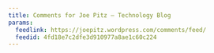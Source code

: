 ```yaml
---
title: Comments for Joe Pitz – Technology Blog
params:
  feedlink: https://joepitz.wordpress.com/comments/feed/
  feedid: 4fd18e7c2dfe3d910977a8ae1c60c224
---
```

